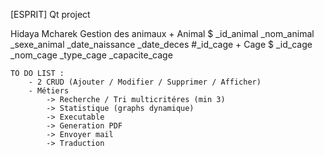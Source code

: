 [ESPRIT] Qt project 

Hidaya Mcharek
	Gestion des animaux
		+ Animal
		$	_id_animal
			_nom_animal
			_sexe_animal
			_date_naissance
			_date_deces
			#_id_cage
		+ Cage
		$	_id_cage
			_nom_cage
			_type_cage
			_capacite_cage
		
	TO DO LIST :
		- 2 CRUD (Ajouter / Modifier / Supprimer / Afficher)
		- Métiers
			-> Recherche / Tri multicritéres (min 3)
			-> Statistique (graphs dynamique)
			-> Executable
			-> Generation PDF
			-> Envoyer mail
			-> Traduction
			